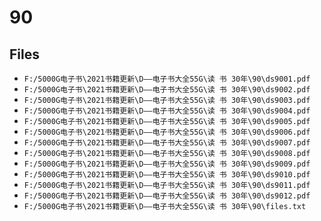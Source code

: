 # 90

## Files

- `F:/5000G电子书\2021书籍更新\D——电子书大全55G\读 书 30年\90\ds9001.pdf`
- `F:/5000G电子书\2021书籍更新\D——电子书大全55G\读 书 30年\90\ds9002.pdf`
- `F:/5000G电子书\2021书籍更新\D——电子书大全55G\读 书 30年\90\ds9003.pdf`
- `F:/5000G电子书\2021书籍更新\D——电子书大全55G\读 书 30年\90\ds9004.pdf`
- `F:/5000G电子书\2021书籍更新\D——电子书大全55G\读 书 30年\90\ds9005.pdf`
- `F:/5000G电子书\2021书籍更新\D——电子书大全55G\读 书 30年\90\ds9006.pdf`
- `F:/5000G电子书\2021书籍更新\D——电子书大全55G\读 书 30年\90\ds9007.pdf`
- `F:/5000G电子书\2021书籍更新\D——电子书大全55G\读 书 30年\90\ds9008.pdf`
- `F:/5000G电子书\2021书籍更新\D——电子书大全55G\读 书 30年\90\ds9009.pdf`
- `F:/5000G电子书\2021书籍更新\D——电子书大全55G\读 书 30年\90\ds9010.pdf`
- `F:/5000G电子书\2021书籍更新\D——电子书大全55G\读 书 30年\90\ds9011.pdf`
- `F:/5000G电子书\2021书籍更新\D——电子书大全55G\读 书 30年\90\ds9012.pdf`
- `F:/5000G电子书\2021书籍更新\D——电子书大全55G\读 书 30年\90\files.txt`
